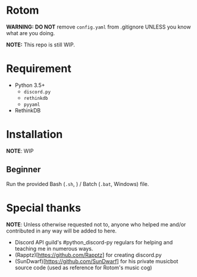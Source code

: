 # Rotom
**WARNING:** **DO NOT** remove `config.yaml` from .gitignore UNLESS you know what are you doing.

**NOTE:** This repo is still WIP.

# Requirement
- Python 3.5+
  - `discord.py`
  - `rethinkdb`
  - `pyyaml`
- RethinkDB

# Installation
**NOTE**: WIP
## Beginner
Run the provided Bash (`.sh`, ) / Batch (`.bat`, Windows) file.

# Special thanks
**NOTE**: Unless otherwise requested not to, anyone who helped me and/or contributed in any way will be added to here.
- Discord API guild's #python_discord-py regulars for helping and teaching me in numerous ways.
- (Rapptz)[https://github.com/Rapptz] for creating discord.py
- (SunDwarf)[https://github.com/SunDwarf] for his private musicbot source code (used as reference for Rotom's music cog)